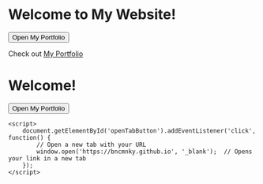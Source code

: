 <!DOCTYPE html>
<html lang="en">
<head>
    <meta charset="UTF-8">
    <meta name="viewport" content="width=device-width, initial-scale=1.0">
    <title>My Portfolio</title>
</head>
<body>
    <h1>Welcome to My Website!</h1>
      <button id="openTabButton" href = " " target="_blank"> Open My Portfolio</button>
    <p>Check out 
        <a href="https://bncmnky.github.io" target="_blank">My Portfolio</a>
    </p>
</body>
</html>

</head>
<body>
    <h1>Welcome!</h1>
    <button id="openTabButton">Open My Portfolio</button>

    <script>
        document.getElementById('openTabButton').addEventListener('click', function() {
            // Open a new tab with your URL
            window.open('https://bncmnky.github.io', '_blank');  // Opens your link in a new tab
        });
    </script>
</body>
</html>
